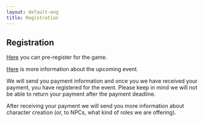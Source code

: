 ```yaml
---
layout: default-eng
title: Registration
---
```

## Registration

[Here](https://docs.google.com/forms/d/e/1FAIpQLSe9XD5jYHPZp5Ph_twvLRRucKN7935Jqq4SE1FNfovwRQafkA/viewform) you can pre-register for the game. 

[Here](/eng/events/caravan5.html) is more information about the upcoming event. 

We will send you payment information and once you we have received your payment, you have registered for the event. Please keep in mind we will not be able to return your payment after the payment deadline. 

After receiving your payment we will send you more information about character creation (or, to NPCs, what kind of roles we are offering).
